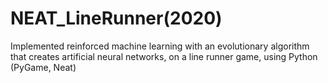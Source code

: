 # NEAT_LineRunner(2020)
Implemented reinforced machine learning with an evolutionary algorithm that creates artificial neural networks, on a line runner game, using Python (PyGame, Neat)
